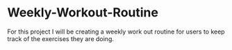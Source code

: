 # Weekly-Workout-Routine
For this project I will be creating a weekly work out routine for users to keep track of the exercises they are doing.
